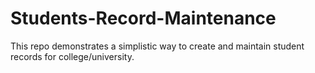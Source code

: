 # Students-Record-Maintenance
This repo demonstrates a simplistic way to create and maintain student records for college/university.
